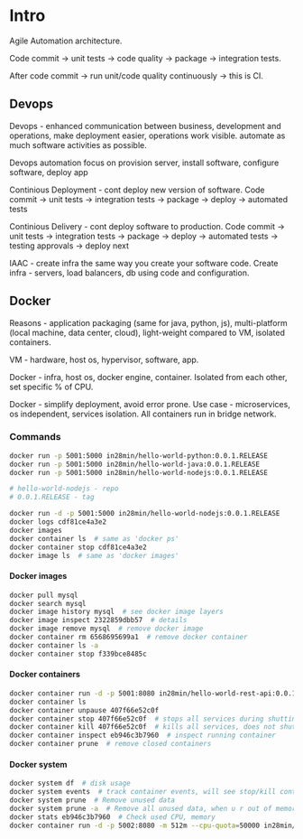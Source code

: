 # Intro
Agile Automation architecture.

Code commit -> unit tests -> code quality -> package -> integration tests.

After code commit -> run unit/code quality continuously -> this is CI.

## Devops
Devops - enhanced communication between business, development and operations,
make deployment easier, operations work visible. automate as much software activities as possible.

Devops automation focus on provision server, install software, configure software, deploy app

Continious Deployment - cont deploy new version of software. 
Code commit -> unit tests -> integration tests -> package -> deploy -> automated tests

Continious Delivery - cont deploy software to production. 
Code commit -> unit tests -> integration tests -> package -> deploy -> automated tests -> testing approvals -> deploy next

IAAC - create infra the same way you create your software code. Create infra - servers, load balancers, db using code and configuration.

## Docker

Reasons - application packaging (same for java, python, js), multi-platform (local machine, data center, cloud), 
light-weight compared to VM, isolated containers.

VM - hardware, host os, hypervisor, software, app.

Docker - infra, host os, docker engine, container. Isolated from each other, set specific % of CPU.

Docker - simplify deployment, avoid error prone. 
Use case - microservices, os independent, services isolation. 
All containers run in bridge network.

### Commands

```bash
docker run -p 5001:5000 in28min/hello-world-python:0.0.1.RELEASE
docker run -p 5001:5000 in28min/hello-world-java:0.0.1.RELEASE
docker run -p 5001:5000 in28min/hello-world-nodejs:0.0.1.RELEASE

# hello-world-nodejs - repo
# 0.0.1.RELEASE - tag

docker run -d -p 5001:5000 in28min/hello-world-nodejs:0.0.1.RELEASE
docker logs cdf81ce4a3e2
docker images 
docker container ls  # same as 'docker ps'
docker container stop cdf81ce4a3e2
docker image ls  # same as 'docker images'
```

#### Docker images

```bash
docker pull mysql
docker search mysql
docker image history mysql  # see docker image layers
docker image inspect 2322859dbb57  # details 
docker image remove mysql  # remove docker image
docker container rm 6568695699a1  # remove docker container
docker container ls -a
docker container stop f339bce8485c
```

#### Docker containers

```bash
docker container run -d -p 5001:8080 in28min/hello-world-rest-api:0.0.1.RELEASE
docker container ls 
docker container unpause 407f66e52c0f
docker container stop 407f66e52c0f  # stops all services during shutting down 
docker container kill 407f66e52c0f  # kills all services, does not shut down gracefully, send signal kill 
docker container inspect eb946c3b7960  # inspect running container
docker container prune  # remove closed containers
```

#### Docker system

```bash
docker system df  # disk usage
docker system events  # track container events, will see stop/kill containers
docker system prune  # Remove unused data
docker system prune -a  # Remove all unused data, when u r out of memory, delete images which are not used 
docker stats eb946c3b7960  # Check used CPU, memory
docker container run -d -p 5002:8080 -m 512m --cpu-quota=50000 in28min/hello-world-java:0.0.1.RELEASE  # use only 512m of memory, 50% of cpu
```
